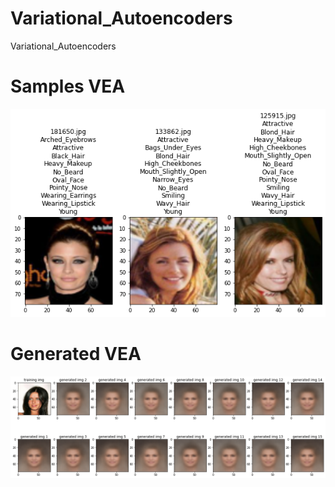# Variational_Autoencoders
Variational_Autoencoders

# Samples VEA

![alt text](https://github.com/Ezzeldin-nasser939/Variational_Autoencoders/blob/main/Images/Samples%20VEA.png?raw=true)

# Generated VEA

![alt text](https://github.com/Ezzeldin-nasser939/Variational_Autoencoders/blob/main/Images/Generated%20VAE.png?raw=true)
